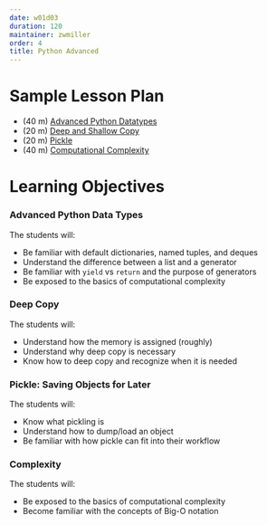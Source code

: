 ```yaml
---
date: w01d03
duration: 120
maintainer: zwmiller
order: 4
title: Python Advanced
---
```


# Sample Lesson Plan

- (40 m) [Advanced Python Datatypes](advanced_python_datatypes.ipynb)
- (20 m) [Deep and Shallow Copy](deep_and_shallow_copy.ipynb)
- (20 m) [Pickle](pickle_saving_objects_for_later.ipynb)
- (40 m) [Computational Complexity](complexity.md)

# Learning Objectives

### Advanced Python Data Types
The students will:

* Be familiar with default dictionaries, named tuples, and deques
* Understand the difference between a list and a generator
* Be familiar with `yield` vs `return` and the purpose of generators
* Be exposed to the basics of computational complexity

### Deep Copy

The students will:

* Understand how the memory is assigned (roughly)
* Understand why deep copy is necessary
* Know how to deep copy and recognize when it is needed

### Pickle: Saving Objects for Later

The students will:

* Know what pickling is
* Understand how to dump/load an object
* Be familiar with how pickle can fit into their workflow

### Complexity

The students will:

* Be exposed to the basics of computational complexity
* Become familiar with the concepts of Big-O notation
